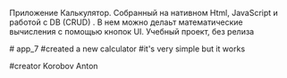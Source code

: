<p>Приложение Калькулятор. Собранный на нативном Html, JavaScript и работой с DB (CRUD) . В нем можно делаьт математические вычисления с помощью кнопок UI. Учебный проект, без релиза</p>
# app_7
#created a new calculator
#it's very simple but it works

#creator Korobov Anton
